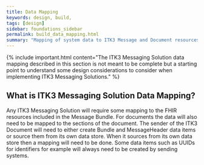 ```yaml
---
title: Data Mapping
keywords: design, build,
tags: [design]
sidebar: foundations_sidebar
permalink: build_data_mapping.html
summary: "Mapping of system data to ITK3 Message and Document resources"
---
```


{% include important.html content="The ITK3 Messaging Solution data mapping described in this section is not meant to be complete but a starting point to understand some design considerations to consider when implementing ITK3 Messaging Solutions." %}

## What is ITK3 Messaging Solution Data Mapping? ##


Any ITK3 Messaging Solution will require some mapping to the FHIR resources included in the Message Bundle. For documents the data will also need to be mapped to the sections of the document. 
The sender of the ITK3 Document will need to either create Bundle and MessageHeader data items or source  them from its own data store. When it sources from its own data store then a mapping will need to be done. Some data items such as UUIDs for identifiers for example will always need to be created by sending systems. 




